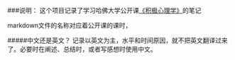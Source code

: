 ###说明：
这个项目记录了学习哈佛大学公开课[《积极心理学》](http://open.163.com/special/opencourse/positivepsychology.html)的笔记

markdown文件的名称对应着公开课的课时，

#####中文还是英文？
记录以英文为主，水平和时间原因，就不把英文翻译过来了。必要时在阐述、总结时，或者写感想时使用中文。

